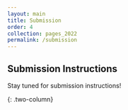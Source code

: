 ```yaml
---
layout: main
title: Submission
order: 4
collection: pages_2022
permalink: /submission
---
```

<!-- ## Steering Committee:-->

## Submission Instructions

Stay tuned for submission instructions!

<!-- 

## Program Committee:
- 

-->


{: .two-column}
